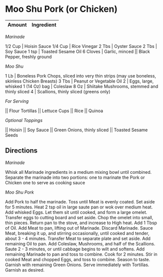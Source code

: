# Moo Shu Pork (or Chicken)

Amount | Ingredient
----|----

*Marinade*

1/2 Cup | Hoisin Sauce
1/4 Cup | Rice Vinegar
2 Tbs | Oyster Sauce
2 Tbs | Soy Sauce
1 tsp | Toasted Sesame Oil
6 Cloves | Garlic, minced
|| Black Pepper, freshly ground

*Moo Shu*

1 Lb | Boneless Pork Chops, sliced into very thin strips (may use boneless, skinless Chicken Breasts)
3 Tbs | Peanut or Vegetable Oil
2 | Eggs, large, whisked
1 (14 Oz) bag | Coleslaw
8 Oz | Shiitake Mushrooms, stemmed and thinly sliced
4 | Scallions, thinly sliced (greens only)

*For Serving*

|| Flour Tortillas
|| Lettuce Cups
|| Rice
|| Quinoa

*Optional Toppings*

|| Hoisin
|| Soy Sauce
|| Green Onions, thinly sliced
|| Toasted Sesame Seeds

## Directions

*Marinade*

Whisk all Marinade ingredients in a medium mixing bowl until combined.
Separate the marinade into two portions:
   one to marinate the Pork or Chicken
   one to serve as cooking sauce

*Moo Shu Pork*

Add Pork to half the marinade.
Toss until Meat is evenly coated. 
Set aside for 5 minutes.
Heat 2 tsp oil in large saute pan or wok over medium heat.
Add whisked Eggs.
Let them sit until cooked, and form a large omelet.
Transfer eggs to cutting board and set aside.
Chop the omelet into small, thin pieces.
Return pan to the stove, and increase to High heat.
Add 1 Tbsp of Oil.
Add Meat to pan, lifting out of Marinade.
Discard Marinade.
Sauce Meat, breaking it up, and stirring occasionally, until cooked and tender, about 3 - 4 minutes.
Transfer Meat to separate plate and set aside.
Add remaining Oil to pan.
Add Coleslaw, Mushrooms, and half of the Scallions.
Saute 2 - 3 minutes, or until cabbage begins to wilt and softens.
Add remaining Marinade to pan and toss to combine.
Cook for 2 minutes.
Stir in cooked Meat and chopped Eggs, and toss to combine.
Season to taste.
Garnish with remaining Green Onions.
Serve immediately with Tortillas.
Garnish as desired.

